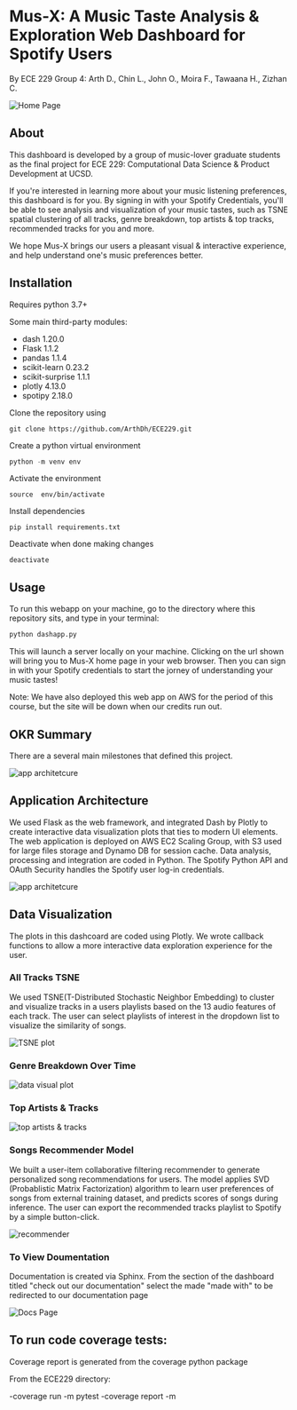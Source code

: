 # Mus-X: A Music Taste Analysis & Exploration Web Dashboard for Spotify Users

By ECE 229 Group 4: Arth D., Chin L., John O., Moira F., Tawaana H., Zizhan C.

![Home Page](readme_images/welcome_page.png?raw=true)

## About

This dashboard is developed by a group of music-lover graduate students as the final project for ECE 229: Computational Data Science & Product Development at UCSD. 

If you're interested in learning more about your music listening preferences, this dashboard is for you. By signing in with your Spotify Credentials, you'll be able to see analysis and visualization of your music tastes, such as TSNE spatial clustering of all tracks, genre breakdown, top artists & top tracks, recommended tracks for you and more. 

We hope Mus-X brings our users a pleasant visual & interactive experience, and help understand one's music preferences better.

## Installation

Requires python 3.7+

Some main third-party modules:
- dash 1.20.0
- Flask 1.1.2
- pandas 1.1.4
- scikit-learn 0.23.2
- scikit-surprise 1.1.1
- plotly 4.13.0
- spotipy 2.18.0

Clone the repository using
```
git clone https://github.com/ArthDh/ECE229.git
```

Create a python virtual environment
```python
python -m venv env
```
Activate the environment
```
source  env/bin/activate
```

Install dependencies
```
pip install requirements.txt
```

Deactivate when done making changes
```
deactivate
```

## Usage

To run this webapp on your machine, go to the directory where this repository sits, and type in your terminal:
```python
python dashapp.py
```
This will launch a server locally on your machine. Clicking on the url shown will bring you to Mus-X home page in your web browser. Then you can sign in with your Spotify credentials to start the jorney of understanding your music tastes!

Note: We have also deployed this web app on AWS for the period of this course, but the site will be down when our credits run out.

## OKR Summary

There are a several main milestones that defined this project.

![app architetcure](readme_images/OKRs.png?raw=true)

## Application Architecture

We used Flask as the web framework, and integrated Dash by Plotly to create interactive data visualization plots that ties to modern UI elements. The web application is deployed on AWS EC2 Scaling Group, with S3 used for large files storage and Dynamo DB for session cache. Data analysis, processing and integration are coded in Python. The Spotify Python API and OAuth Security handles the Spotify user log-in credentials. 

![app architetcure](readme_images/app_architetcure1.png?raw=true)

## Data Visualization

The plots in this dashcoard are coded using Plotly. We wrote callback functions to allow a more interactive data exploration experience for the user.

### All Tracks TSNE

We used TSNE(T-Distributed Stochastic Neighbor Embedding) to cluster and visualize tracks in a users playlists based on the 13 audio features of each track. The user can select playlists of interest in the dropdown list to visualize the similarity of songs.

![TSNE plot](readme_images/TSNE.png?raw=true)

### Genre Breakdown Over Time

![data visual plot](readme_images/genre_time.png?raw=true)

### Top Artists & Tracks

![top artists & tracks](readme_images/top_artists.png?raw=true)

### Songs Recommender Model

We built a user-item collaborative filtering recommender to generate personalized song recommendations for users. The model applies SVD (Probablistic Matrix Factorization) algorithm to learn user preferences of songs from external training dataset, and predicts scores of songs during inference. The user can export the recommended tracks playlist to Spotify by a simple button-click.

![recommender](readme_images/recommender.png?raw=true)

### To View Doumentation 
Documentation is created via Sphinx. From  the section of the dashboard titled "check out our documentation" select the made "made with" to be redirected  to our documentation page

![Docs Page](readme_images/Documentation.png.png?raw=true)
## To run code coverage tests:
Coverage report is generated from the coverage python package

From the ECE229 directory: 

-coverage run -m pytest
-coverage report -m
